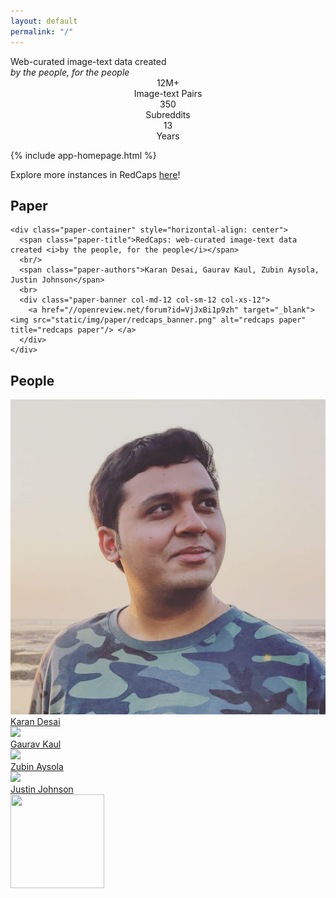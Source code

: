 ```yaml
---
layout: default
permalink: "/"
---
```


<link rel="stylesheet" type="text/css" href="/static/css/home.css">

<div class="cover-container">
  <div class="text-center cover-text">Web-curated image-text data created<br><i>by the people, for the people</i></div>
  <!-- <div class="d-grid gap-2 d-md-block mt-2">
    <button type="button" class="btn btn-outline-light">Explore</button>
    <button type="button" class="btn btn-light ml-2">Download</button>
  </div> -->
</div>

<div class="cover-subtitle-container container">
  <div class="row">
    <div class="col home-stats" style="text-align: center">
        <span class="stat-number">12M+</span><br/>
        <span class="stat-subtext">Image-text Pairs</span>
    </div>
    <div class="col home-stats" style="text-align: center">
        <span class="stat-number">350</span><br/>
        <span class="stat-subtext">Subreddits</span>
    </div>
    <div class="col home-stats" style="text-align: center">
        <span class="stat-number">13</span><br/>
        <span class="stat-subtext">Years</span>
    </div>
</div>
</div>

{% include app-homepage.html %}

<span id="teaser-caption" style="text-align: center">
  Explore more instances in RedCaps <a href="/explore">here</a>!
</span>

<!-- --------------------------------------------------------------------- -->
<!--                              STATS                                    -->
<!-- --------------------------------------------------------------------- -->

<!-- --------------------------------------------------------------------- -->
<!--                              PAPER                                    -->
<!-- --------------------------------------------------------------------- -->
<div class="container">
  <div class="row">
    <h2 class="anchor" id="paper">Paper</h2>

    <div class="paper-container" style="horizontal-align: center">
      <span class="paper-title">RedCaps: web-curated image-text data created <i>by the people, for the people</i></span>
      <br/>
      <span class="paper-authors">Karan Desai, Gaurav Kaul, Zubin Aysola, Justin Johnson</span>
      <br>
      <div class="paper-banner col-md-12 col-sm-12 col-xs-12">
        <a href="//openreview.net/forum?id=VjJxBi1p9zh" target="_blank"> <img src="static/img/paper/redcaps_banner.png" alt="redcaps paper" title="redcaps paper"/> </a>
      </div>
    </div>
  </div>

  <div class="row">
    <h2 class="anchor" id="paper">People</h2>
  </div>
  <div class="row people-container">
    <!-- Karan Desai -->
    <div class="col">
      <a class="people-pic-hyperlink" href="//kdexd.xyz/" target="_blank">
        <img class="people-pic" src="static/img/people/karan_desai.png" />
      </a>
      <div class="people-name">
        <a href="//kdexd.xyz" target="_blank">Karan Desai</a>
      </div>
    </div>
    <!-- Gaurav Kaul-->
    <div class="col">
      <a class="people-pic-hyperlink" href="//bestlifeonline.com/sharks-facts/" target="_blank">
        <img class="people-pic" src="static/img/people/gaurav_kaul.jpeg" />
      </a>
      <div class="people-name">
        <a href="//gauravkaul.xyz" target="_blank">Gaurav Kaul</a>
      </div>
    </div>
    <!-- Zubin Aysola -->
    <div class="col">
      <a class="people-pic-hyperlink" href="//github.com/zamborg">
        <img class="people-pic" src="static/img/people/zubin_aysola.jpeg" />
      </a>
      <div class="people-name">
        <a href="//github.com/zamborg" target="_blank">Zubin Aysola</a>
      </div>
    </div>
    <!-- Justin Johnson-->
    <div class="col">
      <a class="people-pic-hyperlink" href="//web.eecs.umich.edu/~justincj" target="_blank">
        <img class="people-pic" src="static/img/people/justin_johnson.png" />
      </a>
      <div class="people-name">
        <a href="//web.eecs.umich.edu/~justincj" target="_blank">Justin Johnson</a>
      </div>
    </div>
    <div class="col">
      <img src="static/img/michigan_eecs.png" width="150" height="150">
    </div>
    <div class="col">
      <!-- Placeholder -->
    </div>
    <div class="col">
      <!-- Placeholder -->
    </div>
  </div>
</div>
